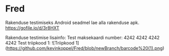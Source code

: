 # Fred

Rakenduse testimiseks Android seadmel lae alla rakenduse apk. https://gofile.io/d/3r8HXT

Rakenduse testimise lisainfo:
Test maksekaardi number: 4242 4242 4242 4242
Test triipkood 1: 
![Triipkood 1] (https://github.com/kevinkoppel/Fred/blob/newBranch/barcode%20(1).png)
